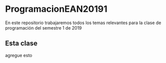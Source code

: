 # ProgramacionEAN20191
En este repositorio trabajaremos todos los temas relevantes para la clase de programación del semestre 1 de 2019

## Esta clase

agregue esto
